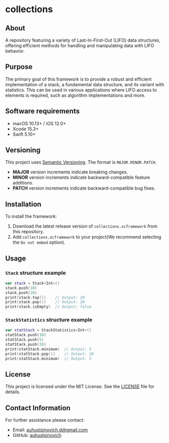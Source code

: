 # collections

## About 

A repository featuring a variety of Last-In-First-Out (LIFO) data structures, offering efficient methods for handling and manipulating data with LIFO behavior.

## Purpose

The primary goal of this framework is to provide a robust and efficient implementation of a stack, a fundamental data structure, and its variant with statistics. This can be used in various applications where LIFO access to elements is required, such as algorithm implementations and more.

## Software requirements

- macOS 10.13+ / iOS 12.0+
- Xcode 15.3+
- Swift 5.10+

## Versioning

This project uses [Semantic Versioning](https://semver.org/). The format is `MAJOR.MINOR.PATCH`.

- **MAJOR** version increments indicate breaking changes.
- **MINOR** version increments indicate backward-compatible feature additions.
- **PATCH** version increments indicate backward-compatible bug fixes.

## Installation

To install the framework:

1. Download the latest release version of `collections.xcframework` from this repository.
1. Add `collections.xcframework` to your project(We recommend selecting the `Do not embed` option).

## Usage

### `Stack` structure example

```swift
var stack = Stack<Int>()
stack.push(10)
stack.push(20)
print(stack.top())    // Output: 20
print(stack.pop())    // Output: 20
print(stack.isEmpty)  // Output: false
```

### `StackStatistics` structure example

```swift
var statStack = StackStatistics<Int>()
statStack.push(10)
statStack.push(5)
statStack.push(20)
print(statStack.minimum)  // Output: 5
print(statStack.pop())    // Output: 20
print(statStack.minimum)  // Output: 5
```

## License

This project is licensed under the MIT License. See the [LICENSE](LICENSE) file for details.

## Contact Information

For further assistance please contact:

- Email: auhustsinovich.d@gmail.com
- GitHub: [auhustsinovich](https://github.com/auhustsinovich)
